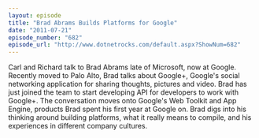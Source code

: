 ```yaml
---
layout: episode
title: "Brad Abrams Builds Platforms for Google"
date: "2011-07-21"
episode_number: "682"
episode_url: "http://www.dotnetrocks.com/default.aspx?ShowNum=682"
---
```


Carl and Richard talk to Brad Abrams late of Microsoft, now at Google. Recently moved to Palo Alto, Brad talks about Google+, Google's social networking application for sharing thoughts, pictures and video. Brad has just joined the team to start developing API for developers to work with Google+. The conversation moves onto Google's Web Toolkit and App Engine, products Brad spent his first year at Google on. Brad digs into his thinking around building platforms, what it really means to compile, and his experiences in different company cultures.
